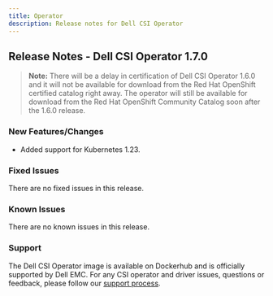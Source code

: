 ```yaml
---
title: Operator
description: Release notes for Dell CSI Operator
---
```


## Release Notes - Dell CSI Operator 1.7.0

>**Note:** There will be a delay in certification of Dell CSI Operator 1.6.0 and it will not be available for download from the Red Hat OpenShift certified catalog right away. The operator will still be available for download from the Red Hat OpenShift Community Catalog soon after the 1.6.0 release.

### New Features/Changes

- Added support for Kubernetes 1.23.

### Fixed Issues
There are no fixed issues in this release.

### Known Issues
There are no known issues in this release.

### Support
The Dell CSI Operator image is available on Dockerhub and is officially supported by Dell EMC.
For any CSI operator and driver issues, questions or feedback, please follow our [support process](../../../support/).
